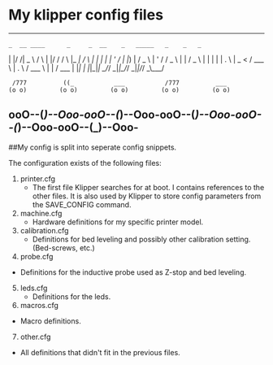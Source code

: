 # My klipper config files
---
    _  __ ____      _     _  __    _   _____   _    _   _
   | |/ /|  _ \    / \   | |/ /   / \ |_   _| / \  | | | |
   | ' / | |_) |  / _ \  | ' /   / _ \  | |  / _ \ | | | |
   | . \ |  _ <  / ___ \ | . \  / ___ \ | | / ___ \| |_| |
   |_|\_\|_| \_\/_/   \_\|_|\_\/_/   \_\|_|/_/   \_\\___/

     /777          ((_           ___           /777          ___
    (o o)         (o o)         (o o)         (o o)         (o o)
ooO--(_)--Ooo-ooO--(_)--Ooo-ooO--(_)--Ooo-ooO--(_)--Ooo-ooO--(_)--Ooo-
---

##My config is split into seperate config snippets.

The configuration exists of the following files:

1. printer.cfg
   - The first file Klipper searches for at boot. I contains references to the other files.
   It is also used by Klipper to store config parameters from the SAVE_CONFIG command.
2. machine.cfg
   - Hardware definitions for my specific printer model.
3. calibration.cfg
   - Definitions for bed leveling and possibly other calibration setting. (Bed-screws, etc.)   
4. probe.cfg
  - Definitions for the inductive probe used as Z-stop and bed leveling.
5. leds.cfg
   - Definitions for the leds.   
6. macros.cfg
  - Macro definitions.   
7. other.cfg
  - All definitions that didn't fit in the previous files.
